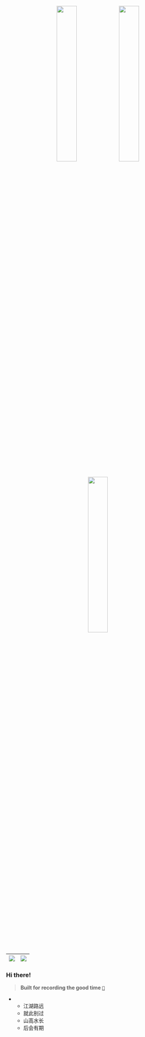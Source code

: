 
<p align="middle">
	<img src="https://emojis.slackmojis.com/emojis/images/1643515628/16508/aussiereversecongaparrot.gif" width="33%"/>
	<img src="https://emojis.slackmojis.com/emojis/images/1643515628/16508/aussiereversecongaparrot.gif" width="33%"/>
	<img src="https://emojis.slackmojis.com/emojis/images/1643515628/16508/aussiereversecongaparrot.gif" width="33%"/>
</p>

| <a href="https://s757129.github.io" target="_blank"><img align="center" src="https://github-readme-stats.vercel.app/api?username=s757129&show_icons=true&include_all_commits=true&theme=buefy&hide_border=true" /></a> | <a href="https://s757129.github.io" target="_blank"><img align="center" src="https://github-readme-stats.vercel.app/api/top-langs/?username=s757129&layout=compact&theme=buefy&hide_border=true" /></a> |
| ------------- | ------------- |

### Hi there!

> **Built for recording the good time** [`💖`](https://s757129.github.io)

+
	- 江湖路远
	- 就此别过
	- 山高水长
	- 后会有期
